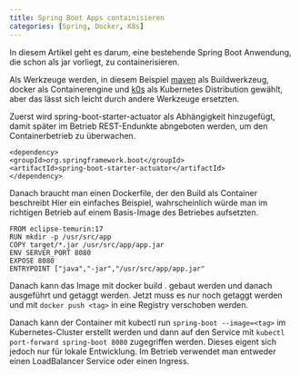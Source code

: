 ```yaml
---
title: Spring Boot Apps containisieren
categories: [Spring, Docker, K8s]
---
```


In diesem Artikel geht es darum, eine bestehende Spring Boot Anwendung, die schon als jar vorliegt, zu containerisieren.

Als Werkzeuge werden, in diesem Beispiel [maven](https://maven.apache.org/) als Buildwerkzeug, docker als Containerengine und [k0s](https://k0sproject.io) als Kubernetes Distribution gewählt, aber das lässt sich leicht durch andere Werkzeuge ersetzten.

Zuerst wird spring-boot-starter-actuator als Abhängigkeit hinzugefügt, damit später im Betrieb REST-Endunkte abngeboten werden, um den Containerbetrieb zu überwachen.

```
<dependency>
<groupId>org.springframework.boot</groupId>
<artifactId>spring-boot-starter-actuator</artifactId>
</dependency>
```

Danach braucht man einen Dockerfile, der den Build als Container beschreibt Hier ein einfaches Beispiel, wahrscheinlich würde man im richtigen Betrieb auf einem Basis-Image des Betriebes aufsetzten.

```
FROM eclipse-temurin:17
RUN mkdir -p /usr/src/app
COPY target/*.jar /usr/src/app/app.jar
ENV SERVER_PORT 8080
EXPOSE 8080
ENTRYPOINT ["java","-jar","/usr/src/app/app.jar"
```

Danach kann das Image mit docker build . gebaut werden und danach ausgeführt und getaggt werden. Jetzt muss es nur noch getaggt werden und mit `docker push <tag>` in eine Registry verschoben werden.

Danach kann der Container mit kubectl run `spring-boot --image=<tag>` im Kubernetes-Cluster erstellt werden und dann auf den Service mit `kubectl port-forward spring-boot 8080` zugegriffen werden. Dieses eigent sich jedoch nur für lokale Entwicklung. Im Betrieb verwendet man entweder einen LoadBalancer Service oder einen Ingress.
